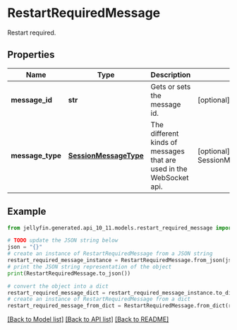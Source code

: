 # RestartRequiredMessage

Restart required.

## Properties

Name | Type | Description | Notes
------------ | ------------- | ------------- | -------------
**message_id** | **str** | Gets or sets the message id. | [optional] 
**message_type** | [**SessionMessageType**](SessionMessageType.md) | The different kinds of messages that are used in the WebSocket api. | [optional] [readonly] [default to SessionMessageType.RESTARTREQUIRED]

## Example

```python
from jellyfin.generated.api_10_11.models.restart_required_message import RestartRequiredMessage

# TODO update the JSON string below
json = "{}"
# create an instance of RestartRequiredMessage from a JSON string
restart_required_message_instance = RestartRequiredMessage.from_json(json)
# print the JSON string representation of the object
print(RestartRequiredMessage.to_json())

# convert the object into a dict
restart_required_message_dict = restart_required_message_instance.to_dict()
# create an instance of RestartRequiredMessage from a dict
restart_required_message_from_dict = RestartRequiredMessage.from_dict(restart_required_message_dict)
```
[[Back to Model list]](../README.md#documentation-for-models) [[Back to API list]](../README.md#documentation-for-api-endpoints) [[Back to README]](../README.md)


